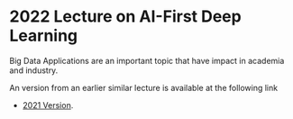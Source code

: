 # 2022 Lecture on AI-First Deep Learning


Big Data Applications are an important topic that have impact in
academia and industry.

An version from an earlier similar lecture is available at the following link 

* [2021 Version](https://cybertraining-dsc.github.io/docs/modules/ai-first/2021/).


